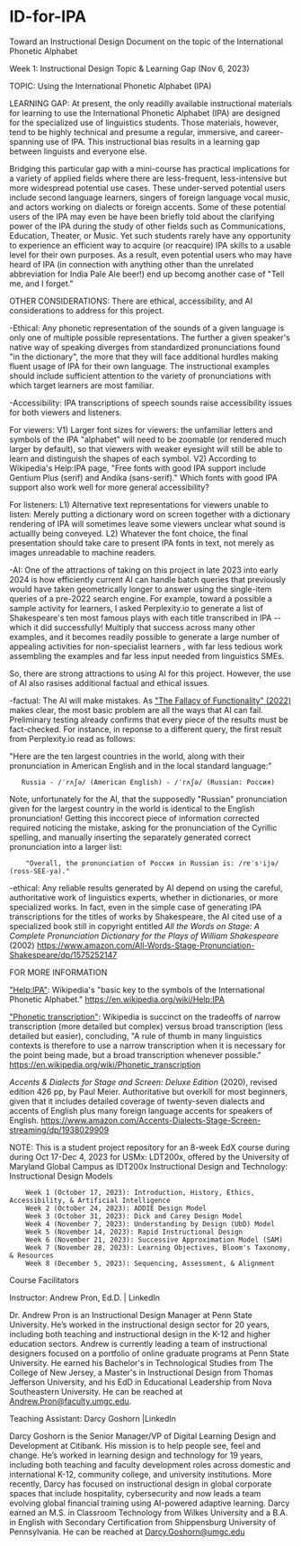 # ID-for-IPA
Toward an Instructional Design Document on the topic of the International Phonetic Alphabet

Week 1: Instructional Design Topic & Learning Gap (Nov 6, 2023)

TOPIC: Using the International Phonetic Alphabet (IPA)

LEARNING GAP: At present, the only readilly available instructional materials for learning to use the International Phonetic Alphabet (IPA) are designed for the specialized use of linguistics students. Those materials, however, tend to be highly technical and presume a regular, immersive, and career-spanning use of IPA. This instructional bias results in a learning gap between linguists and everyone else. 

Bridging this particular gap with a mini-course has practical implications for a variety of applied fields where there are less-frequent, less-intensive but more widespread potential use cases. These under-served potential users include second language learners, singers of foreign language vocal music, and actors working on dialects or foreign accents. Some of these potential users of the IPA may even be have been briefly told about the clarifying power of the IPA during the study of other fields such as Communications, Education, Theater, or Music. Yet such students rarely have any opportunity to experience an efficient way to acquire (or reacquire) IPA skills to a usable level for their own purposes. As a result, even potential users who may have heard of IPA (in connection with anything other than the unrelated abbreviation for India Pale Ale beer!) end up becomg another case of "Tell me, and I forget."

OTHER CONSIDERATIONS: There are ethical, accessibility, and AI considerations to address for this project. 

-Ethical:  Any phonetic representation of the sounds of a given language is only one of multiple possible representations. The further a given speaker's native way of speaking diverges from standardized pronunciations found "in the dictionary", the more that they will face additional hurdles making fluent usage of IPA for their own language. The instructional examples should include sufficient attention to the variety of pronunciations with which target learners are most familiar.

-Accessibility: IPA transcriptions of speech sounds raise accessibility issues for both viewers and listeners. 

For viewers: V1) Larger font sizes for viewers: the unfamiliar letters and symbols of the IPA "alphabet" will need to be zoomable (or rendered much larger by default), so that viewers with weaker eyesight will still be able to learn and distinguish the shapes of each symbol. V2) According to Wikipedia's Help:IPA page, "Free fonts with good IPA support include Gentium Plus (serif) and Andika (sans-serif)." Which fonts with good IPA support also work well for more general accessibility? 

For listeners: L1) Alternative text representations for viewers unable to listen: Merely putting a dictionary word on screen together with a dictionary rendering of IPA will sometimes leave some viewers unclear what sound is actuallly being conveyed. L2) Whatever the font choice, the final presentation should take care to present IPA fonts in text, not merely as images unreadable to machine readers. 

-AI: One of the attractions of taking on this project in late 2023 into early 2024 is how efficiently current AI can handle batch queries that previously would have taken geometrically longer to answer using the single-item queries of a pre-2022 search engine. For example, toward a possible a sample activity for learners, I asked Perplexity.io to generate a list of Shakespeare's ten most famous plays with each title transcribed in IPA -- which it did successfully! Multiply that success across many other examples, and it becomes readily possible to generate a large number of appealing activities for non-specialist learners , with far less tedious work assembling the examples and far less input needed from linguistics SMEs. 

So, there are strong attractions to using AI for this project. However, the use of AI also rasises additional factual and ethical issues. 

-factual: The AI will make mistakes. As 
<a href="https://dl.acm.org/doi/10.1145/3531146.3533158)/">"The Fallacy of Functionality" (2022)</a> makes clear, the most basic problem are all the ways that AI can fail. Preliminary testing already confirms that every piece of the results must be fact-checked. For instance, in reponse to a different query, the first result from Perplexity.io read as follows: 

"Here are the ten largest countries in the world, along with their pronunciation in American English and in the local standard language:"

       Russia - /ˈrʌʃə/ (American English) - /ˈrʌʃə/ (Russian: Россия) 

Note, unfortunately for the AI, that the supposedly "Russian" pronunciation given for the largest country in the world is identical to the English pronunciation! Getting this inccorect piece of information corrected required noticing the mistake, asking for the pronunciation of the Cyrillic spelling, and manually inserting the separately generated correct pronunciation into a larger list: 

        "Overall, the pronunciation of Россия in Russian is: /rɐˈsʲijə/ (ross-SEE-ya)."

-ethical: Any reliable results generated by AI depend on using the careful, authoritative work of linguistics experts, whether in dictionaries, or more specialized works. In fact, even in the simple case of generating IPA transcriptions for the titles of works by Shakespeare, the AI cited use of a specialized book still in copyright entitled <i>All the Words on Stage: A Complete Pronunciation Dictionary for the Plays of William Shakespeare</i> (2002)  https://www.amazon.com/All-Words-Stage-Pronunciation-Shakespeare/dp/1575252147

FOR MORE INFORMATION 

<a href="https://en.wikipedia.org/wiki/Help:IPA)/">"Help:IPA"</a>: Wikipedia's "basic key to the symbols of the International Phonetic Alphabet." https://en.wikipedia.org/wiki/Help:IPA

<a href="https://en.wikipedia.org/wiki/Phonetic_transcription)/">"Phonetic transcription"</a>: Wikipedia is succinct on the tradeoffs of narrow transcription (more detailed but complex) versus broad transcription (less detailed but easier), concluding, "A rule of thumb in many linguistics contexts is therefore to use a narrow transcription when it is necessary for the point being made, but a broad transcription whenever possible." https://en.wikipedia.org/wiki/Phonetic_transcription 

<i>Accents & Dialects for Stage and Screen: Deluxe Edition</i> (2020), revised edition 426 pp, by Paul Meier. Authoritative but overkill for most beginners, given that it includes detailed coverage of twenty-seven dialects and accents of English plus many foreign language accents for speakers of English. https://www.amazon.com/Accents-Dialects-Stage-Screen-streaming/dp/1938029909

NOTE: This is a student project repository for an 8-week EdX course during during Oct 17-Dec 4, 2023 for USMx: LDT200x, 
offered by the University of Maryland Global Campus as IDT200x Instructional Design and Technology: Instructional Design Models

        Week 1 (October 17, 2023): Introduction, History, Ethics, Accessibility, & Artificial Intelligence
        Week 2 (October 24, 2023): ADDIE Design Model
        Week 3 (October 31, 2023): Dick and Carey Design Model
        Week 4 (November 7, 2023): Understanding by Design (UbD) Model
        Week 5 (November 14, 2023): Rapid Instructional Design
        Week 6 (November 21, 2023): Successive Approximation Model (SAM)
        Week 7 (November 28, 2023): Learning Objectives, Bloom's Taxonomy, & Resources
        Week 8 (December 5, 2023): Sequencing, Assessment, & Alignment

Course Facilitators

Instructor: Andrew Pron, Ed.D. | LinkedIn

Dr. Andrew Pron is an Instructional Design Manager at Penn State University. He’s worked in the instructional design sector for 20 years, including both teaching and instructional design in the K-12 and higher education sectors. Andrew is currently leading a team of instructional designers focused on a portfolio of online graduate programs at Penn State University. He earned his Bachelor's in Technological Studies from The College of New Jersey, a Master's in Instructional Design from Thomas Jefferson University, and his EdD in Educational Leadership from Nova Southeastern University. He can be reached at Andrew.Pron@faculty.umgc.edu.    

Teaching Assistant: Darcy Goshorn |LinkedIn 

Darcy Goshorn is the Senior Manager/VP of Digital Learning Design and Development at Citibank. His mission is to help people see, feel and change. He’s worked in learning design and technology for 19 years, including both teaching and faculty development roles across domestic and international K-12, community college, and university institutions. More recently, Darcy has focused on instructional design in global corporate spaces that include hospitality, cybersecurity and now leads a team evolving global financial training using AI-powered adaptive learning. Darcy earned an M.S. in Classroom Technology from Wilkes University and a B.A. in English with Secondary Certification from Shippensburg University of Pennsylvania. He can be reached at Darcy.Goshorn@umgc.edu
